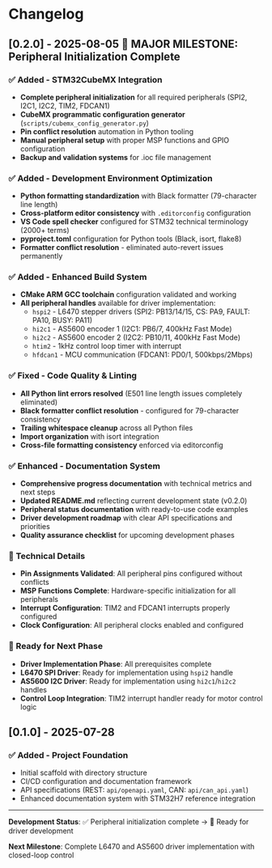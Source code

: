 # Changelog

## [0.2.0] - 2025-08-05 🎉 MAJOR MILESTONE: Peripheral Initialization Complete

### ✅ Added - STM32CubeMX Integration
- **Complete peripheral initialization** for all required peripherals (SPI2, I2C1, I2C2, TIM2, FDCAN1)
- **CubeMX programmatic configuration generator** (`scripts/cubemx_config_generator.py`)
- **Pin conflict resolution** automation in Python tooling  
- **Manual peripheral setup** with proper MSP functions and GPIO configuration
- **Backup and validation systems** for .ioc file management

### ✅ Added - Development Environment Optimization  
- **Python formatting standardization** with Black formatter (79-character line length)
- **Cross-platform editor consistency** with `.editorconfig` configuration
- **VS Code spell checker** configured for STM32 technical terminology (2000+ terms)
- **pyproject.toml** configuration for Python tools (Black, isort, flake8)
- **Formatter conflict resolution** - eliminated auto-revert issues permanently

### ✅ Added - Enhanced Build System
- **CMake ARM GCC toolchain** configuration validated and working
- **All peripheral handles** available for driver implementation:
  - `hspi2` - L6470 stepper drivers (SPI2: PB13/14/15, CS: PA9, FAULT: PA10, BUSY: PA11)
  - `hi2c1` - AS5600 encoder 1 (I2C1: PB6/7, 400kHz Fast Mode)
  - `hi2c2` - AS5600 encoder 2 (I2C2: PB10/11, 400kHz Fast Mode)
  - `htim2` - 1kHz control loop timer with interrupt
  - `hfdcan1` - MCU communication (FDCAN1: PD0/1, 500kbps/2Mbps)

### ✅ Fixed - Code Quality & Linting
- **All Python lint errors resolved** (E501 line length issues completely eliminated)  
- **Black formatter conflict resolution** - configured for 79-character consistency
- **Trailing whitespace cleanup** across all Python files
- **Import organization** with isort integration
- **Cross-file formatting consistency** enforced via editorconfig

### ✅ Enhanced - Documentation System
- **Comprehensive progress documentation** with technical metrics and next steps
- **Updated README.md** reflecting current development state (v0.2.0)
- **Peripheral status documentation** with ready-to-use code examples
- **Driver development roadmap** with clear API specifications and priorities
- **Quality assurance checklist** for upcoming development phases

### 🔧 Technical Details
- **Pin Assignments Validated**: All peripheral pins configured without conflicts
- **MSP Functions Complete**: Hardware-specific initialization for all peripherals  
- **Interrupt Configuration**: TIM2 and FDCAN1 interrupts properly configured
- **Clock Configuration**: All peripheral clocks enabled and configured

### 🚀 Ready for Next Phase
- **Driver Implementation Phase**: All prerequisites complete
- **L6470 SPI Driver**: Ready for implementation using `hspi2` handle
- **AS5600 I2C Driver**: Ready for implementation using `hi2c1`/`hi2c2` handles
- **Control Loop Integration**: TIM2 interrupt handler ready for motor control logic

## [0.1.0] - 2025-07-28
### ✅ Added - Project Foundation
- Initial scaffold with directory structure
- CI/CD configuration and documentation framework  
- API specifications (REST: `api/openapi.yaml`, CAN: `api/can_api.yaml`)
- Enhanced documentation system with STM32H7 reference integration

---

**Development Status**: ✅ Peripheral initialization complete → 🚀 Ready for driver development

**Next Milestone**: Complete L6470 and AS5600 driver implementation with closed-loop control
